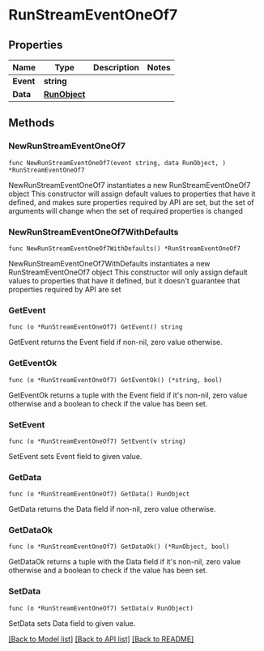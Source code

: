 # RunStreamEventOneOf7

## Properties

Name | Type | Description | Notes
------------ | ------------- | ------------- | -------------
**Event** | **string** |  | 
**Data** | [**RunObject**](RunObject.md) |  | 

## Methods

### NewRunStreamEventOneOf7

`func NewRunStreamEventOneOf7(event string, data RunObject, ) *RunStreamEventOneOf7`

NewRunStreamEventOneOf7 instantiates a new RunStreamEventOneOf7 object
This constructor will assign default values to properties that have it defined,
and makes sure properties required by API are set, but the set of arguments
will change when the set of required properties is changed

### NewRunStreamEventOneOf7WithDefaults

`func NewRunStreamEventOneOf7WithDefaults() *RunStreamEventOneOf7`

NewRunStreamEventOneOf7WithDefaults instantiates a new RunStreamEventOneOf7 object
This constructor will only assign default values to properties that have it defined,
but it doesn't guarantee that properties required by API are set

### GetEvent

`func (o *RunStreamEventOneOf7) GetEvent() string`

GetEvent returns the Event field if non-nil, zero value otherwise.

### GetEventOk

`func (o *RunStreamEventOneOf7) GetEventOk() (*string, bool)`

GetEventOk returns a tuple with the Event field if it's non-nil, zero value otherwise
and a boolean to check if the value has been set.

### SetEvent

`func (o *RunStreamEventOneOf7) SetEvent(v string)`

SetEvent sets Event field to given value.


### GetData

`func (o *RunStreamEventOneOf7) GetData() RunObject`

GetData returns the Data field if non-nil, zero value otherwise.

### GetDataOk

`func (o *RunStreamEventOneOf7) GetDataOk() (*RunObject, bool)`

GetDataOk returns a tuple with the Data field if it's non-nil, zero value otherwise
and a boolean to check if the value has been set.

### SetData

`func (o *RunStreamEventOneOf7) SetData(v RunObject)`

SetData sets Data field to given value.



[[Back to Model list]](../README.md#documentation-for-models) [[Back to API list]](../README.md#documentation-for-api-endpoints) [[Back to README]](../README.md)


